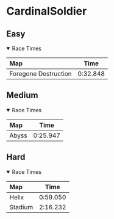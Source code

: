 # CardinalSoldier
## Easy
<details open>
<summary>Race Times</summary>

| Map      | Time  |
| :------------- | :-----: |
| Foregone Destruction              | 0:32.848 |

</details>

## Medium
<details open>
<summary>Race Times</summary>

| Map      | Time  |
| :------------- | :-----: |
| Abyss              | 0:25.947 |

</details>

## Hard
<details open>
<summary>Race Times</summary>

| Map      | Time  |
| :------------- | :-----: |
| Helix              | 0:59.050 |
| Stadium              | 2:16.232 |

</details>
